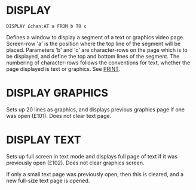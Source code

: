 # DISPLAY

`DISPLAY £chan:AT a FROM b TO c`

Defines a window to display a segment of a text or graphics video page. Screen-row 'a' is the position where the top line of the segment will be placed. Parameters 'b' and 'c' are character-rows on the page which is to be displayed, and define the top and bottom lines of the segment. The numbering of character-rows follows the conventions for text, whether the page displayed is text or graphics. See [PRINT](man_cs-print.md).

# DISPLAY GRAPHICS

Sets up 20 lines as graphics, and displays previous graphics page if one was open (£101). Does not clear text page.

# DISPLAY TEXT

Sets up full screen in text mode and displays full page of text if it was previously open (£102). Does not clear graphics screen.

If only a small text page was previously open, then this is cleared, and a new full-size text page is opened.
